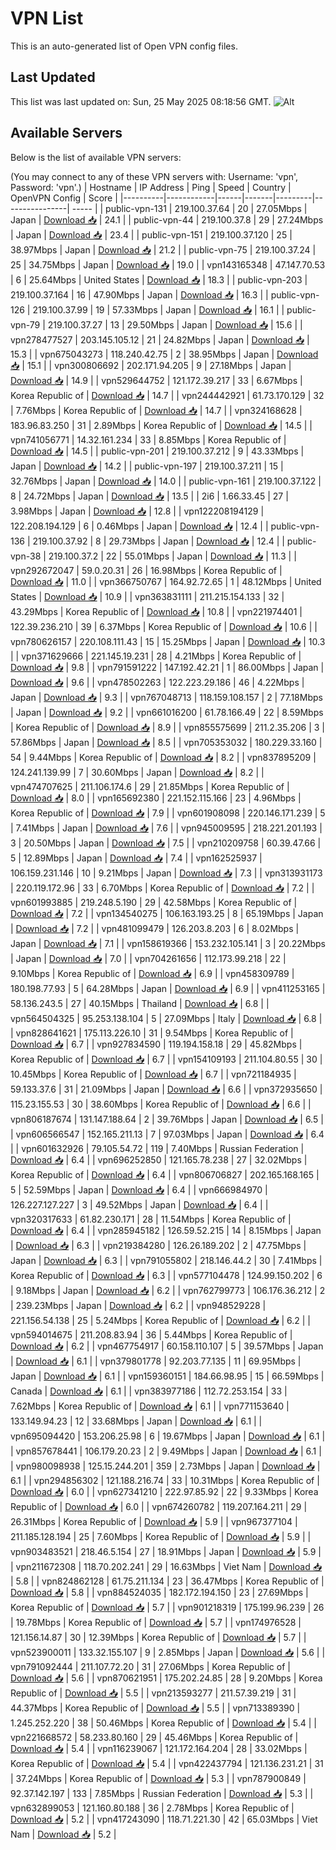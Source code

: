 # VPN List

This is an auto-generated list of Open VPN config files.

## Last Updated

This list was last updated on: Sun, 25 May 2025 08:18:56 GMT.
![Alt](https://repobeats.axiom.co/api/embed/186b98318ef1479477931607c1ad7d823f12451f.svg "Repobeats analytics image")

## Available Servers

Below is the list of available VPN servers:

(You may connect to any of these VPN servers with: Username: 'vpn', Password: 'vpn'.)
| Hostname | IP Address | Ping | Speed | Country | OpenVPN Config | Score |
|----------|------------|------|-------|---------|----------------| ----- |
| public-vpn-131 | 219.100.37.64 | 20 | 27.05Mbps | Japan | [Download 📥](./configs/server_0_JP.ovpn) | 24.1 |
| public-vpn-44 | 219.100.37.8 | 29 | 27.24Mbps | Japan | [Download 📥](./configs/server_1_JP.ovpn) | 23.4 |
| public-vpn-151 | 219.100.37.120 | 25 | 38.97Mbps | Japan | [Download 📥](./configs/server_2_JP.ovpn) | 21.2 |
| public-vpn-75 | 219.100.37.24 | 25 | 34.75Mbps | Japan | [Download 📥](./configs/server_3_JP.ovpn) | 19.0 |
| vpn143165348 | 47.147.70.53 | 6 | 25.64Mbps | United States | [Download 📥](./configs/server_4_US.ovpn) | 18.3 |
| public-vpn-203 | 219.100.37.164 | 16 | 47.90Mbps | Japan | [Download 📥](./configs/server_5_JP.ovpn) | 16.3 |
| public-vpn-126 | 219.100.37.99 | 19 | 57.33Mbps | Japan | [Download 📥](./configs/server_6_JP.ovpn) | 16.1 |
| public-vpn-79 | 219.100.37.27 | 13 | 29.50Mbps | Japan | [Download 📥](./configs/server_7_JP.ovpn) | 15.6 |
| vpn278477527 | 203.145.105.12 | 21 | 24.82Mbps | Japan | [Download 📥](./configs/server_8_JP.ovpn) | 15.3 |
| vpn675043273 | 118.240.42.75 | 2 | 38.95Mbps | Japan | [Download 📥](./configs/server_9_JP.ovpn) | 15.1 |
| vpn300806692 | 202.171.94.205 | 9 | 27.18Mbps | Japan | [Download 📥](./configs/server_10_JP.ovpn) | 14.9 |
| vpn529644752 | 121.172.39.217 | 33 | 6.67Mbps | Korea Republic of | [Download 📥](./configs/server_11_KR.ovpn) | 14.7 |
| vpn244442921 | 61.73.170.129 | 32 | 7.76Mbps | Korea Republic of | [Download 📥](./configs/server_12_KR.ovpn) | 14.7 |
| vpn324168628 | 183.96.83.250 | 31 | 2.89Mbps | Korea Republic of | [Download 📥](./configs/server_13_KR.ovpn) | 14.5 |
| vpn741056771 | 14.32.161.234 | 33 | 8.85Mbps | Korea Republic of | [Download 📥](./configs/server_14_KR.ovpn) | 14.5 |
| public-vpn-201 | 219.100.37.212 | 9 | 43.33Mbps | Japan | [Download 📥](./configs/server_15_JP.ovpn) | 14.2 |
| public-vpn-197 | 219.100.37.211 | 15 | 32.76Mbps | Japan | [Download 📥](./configs/server_16_JP.ovpn) | 14.0 |
| public-vpn-161 | 219.100.37.122 | 8 | 24.72Mbps | Japan | [Download 📥](./configs/server_17_JP.ovpn) | 13.5 |
| 2i6 | 1.66.33.45 | 27 | 3.98Mbps | Japan | [Download 📥](./configs/server_18_JP.ovpn) | 12.8 |
| vpn122208194129 | 122.208.194.129 | 6 | 0.46Mbps | Japan | [Download 📥](./configs/server_19_JP.ovpn) | 12.4 |
| public-vpn-136 | 219.100.37.92 | 8 | 29.73Mbps | Japan | [Download 📥](./configs/server_20_JP.ovpn) | 12.4 |
| public-vpn-38 | 219.100.37.2 | 22 | 55.01Mbps | Japan | [Download 📥](./configs/server_21_JP.ovpn) | 11.3 |
| vpn292672047 | 59.0.20.31 | 26 | 16.98Mbps | Korea Republic of | [Download 📥](./configs/server_22_KR.ovpn) | 11.0 |
| vpn366750767 | 164.92.72.65 | 1 | 48.12Mbps | United States | [Download 📥](./configs/server_23_US.ovpn) | 10.9 |
| vpn363831111 | 211.215.154.133 | 32 | 43.29Mbps | Korea Republic of | [Download 📥](./configs/server_24_KR.ovpn) | 10.8 |
| vpn221974401 | 122.39.236.210 | 39 | 6.37Mbps | Korea Republic of | [Download 📥](./configs/server_25_KR.ovpn) | 10.6 |
| vpn780626157 | 220.108.111.43 | 15 | 15.25Mbps | Japan | [Download 📥](./configs/server_26_JP.ovpn) | 10.3 |
| vpn371629666 | 221.145.19.231 | 28 | 4.21Mbps | Korea Republic of | [Download 📥](./configs/server_27_KR.ovpn) | 9.8 |
| vpn791591222 | 147.192.42.21 | 1 | 86.00Mbps | Japan | [Download 📥](./configs/server_28_JP.ovpn) | 9.6 |
| vpn478502263 | 122.223.29.186 | 46 | 4.22Mbps | Japan | [Download 📥](./configs/server_29_JP.ovpn) | 9.3 |
| vpn767048713 | 118.159.108.157 | 2 | 77.18Mbps | Japan | [Download 📥](./configs/server_30_JP.ovpn) | 9.2 |
| vpn661016200 | 61.78.166.49 | 22 | 8.59Mbps | Korea Republic of | [Download 📥](./configs/server_31_KR.ovpn) | 8.9 |
| vpn855575699 | 211.2.35.206 | 3 | 57.86Mbps | Japan | [Download 📥](./configs/server_32_JP.ovpn) | 8.5 |
| vpn705353032 | 180.229.33.160 | 54 | 9.44Mbps | Korea Republic of | [Download 📥](./configs/server_33_KR.ovpn) | 8.2 |
| vpn837895209 | 124.241.139.99 | 7 | 30.60Mbps | Japan | [Download 📥](./configs/server_34_JP.ovpn) | 8.2 |
| vpn474707625 | 211.106.174.6 | 29 | 21.85Mbps | Korea Republic of | [Download 📥](./configs/server_35_KR.ovpn) | 8.0 |
| vpn165692380 | 221.152.115.166 | 23 | 4.96Mbps | Korea Republic of | [Download 📥](./configs/server_36_KR.ovpn) | 7.9 |
| vpn601908098 | 220.146.171.239 | 5 | 7.41Mbps | Japan | [Download 📥](./configs/server_37_JP.ovpn) | 7.6 |
| vpn945009595 | 218.221.201.193 | 3 | 20.50Mbps | Japan | [Download 📥](./configs/server_38_JP.ovpn) | 7.5 |
| vpn210209758 | 60.39.47.66 | 5 | 12.89Mbps | Japan | [Download 📥](./configs/server_39_JP.ovpn) | 7.4 |
| vpn162525937 | 106.159.231.146 | 10 | 9.21Mbps | Japan | [Download 📥](./configs/server_40_JP.ovpn) | 7.3 |
| vpn313931173 | 220.119.172.96 | 33 | 6.70Mbps | Korea Republic of | [Download 📥](./configs/server_41_KR.ovpn) | 7.2 |
| vpn601993885 | 219.248.5.190 | 29 | 42.58Mbps | Korea Republic of | [Download 📥](./configs/server_42_KR.ovpn) | 7.2 |
| vpn134540275 | 106.163.193.25 | 8 | 65.19Mbps | Japan | [Download 📥](./configs/server_43_JP.ovpn) | 7.2 |
| vpn481099479 | 126.203.8.203 | 6 | 8.02Mbps | Japan | [Download 📥](./configs/server_44_JP.ovpn) | 7.1 |
| vpn158619366 | 153.232.105.141 | 3 | 20.22Mbps | Japan | [Download 📥](./configs/server_45_JP.ovpn) | 7.0 |
| vpn704261656 | 112.173.99.218 | 22 | 9.10Mbps | Korea Republic of | [Download 📥](./configs/server_46_KR.ovpn) | 6.9 |
| vpn458309789 | 180.198.77.93 | 5 | 64.28Mbps | Japan | [Download 📥](./configs/server_47_JP.ovpn) | 6.9 |
| vpn411253165 | 58.136.243.5 | 27 | 40.15Mbps | Thailand | [Download 📥](./configs/server_48_TH.ovpn) | 6.8 |
| vpn564504325 | 95.253.138.104 | 5 | 27.09Mbps | Italy | [Download 📥](./configs/server_49_IT.ovpn) | 6.8 |
| vpn828641621 | 175.113.226.10 | 31 | 9.54Mbps | Korea Republic of | [Download 📥](./configs/server_50_KR.ovpn) | 6.7 |
| vpn927834590 | 119.194.158.18 | 29 | 45.82Mbps | Korea Republic of | [Download 📥](./configs/server_51_KR.ovpn) | 6.7 |
| vpn154109193 | 211.104.80.55 | 30 | 10.45Mbps | Korea Republic of | [Download 📥](./configs/server_52_KR.ovpn) | 6.7 |
| vpn721184935 | 59.133.37.6 | 31 | 21.09Mbps | Japan | [Download 📥](./configs/server_53_JP.ovpn) | 6.6 |
| vpn372935650 | 115.23.155.53 | 30 | 38.60Mbps | Korea Republic of | [Download 📥](./configs/server_54_KR.ovpn) | 6.6 |
| vpn806187674 | 131.147.188.64 | 2 | 39.76Mbps | Japan | [Download 📥](./configs/server_55_JP.ovpn) | 6.5 |
| vpn606566547 | 152.165.211.13 | 7 | 97.03Mbps | Japan | [Download 📥](./configs/server_56_JP.ovpn) | 6.4 |
| vpn601632926 | 79.105.54.72 | 119 | 7.40Mbps | Russian Federation | [Download 📥](./configs/server_57_RU.ovpn) | 6.4 |
| vpn696252850 | 121.165.78.238 | 27 | 32.02Mbps | Korea Republic of | [Download 📥](./configs/server_58_KR.ovpn) | 6.4 |
| vpn806706827 | 202.165.168.165 | 5 | 52.59Mbps | Japan | [Download 📥](./configs/server_59_JP.ovpn) | 6.4 |
| vpn666984970 | 126.227.127.227 | 3 | 49.52Mbps | Japan | [Download 📥](./configs/server_60_JP.ovpn) | 6.4 |
| vpn320317633 | 61.82.230.171 | 28 | 11.54Mbps | Korea Republic of | [Download 📥](./configs/server_61_KR.ovpn) | 6.4 |
| vpn285945182 | 126.59.52.215 | 14 | 8.15Mbps | Japan | [Download 📥](./configs/server_62_JP.ovpn) | 6.3 |
| vpn219384280 | 126.26.189.202 | 2 | 47.75Mbps | Japan | [Download 📥](./configs/server_63_JP.ovpn) | 6.3 |
| vpn791055802 | 218.146.44.2 | 30 | 7.41Mbps | Korea Republic of | [Download 📥](./configs/server_64_KR.ovpn) | 6.3 |
| vpn577104478 | 124.99.150.202 | 6 | 9.18Mbps | Japan | [Download 📥](./configs/server_65_JP.ovpn) | 6.2 |
| vpn762799773 | 106.176.36.212 | 2 | 239.23Mbps | Japan | [Download 📥](./configs/server_66_JP.ovpn) | 6.2 |
| vpn948529228 | 221.156.54.138 | 25 | 5.24Mbps | Korea Republic of | [Download 📥](./configs/server_67_KR.ovpn) | 6.2 |
| vpn594014675 | 211.208.83.94 | 36 | 5.44Mbps | Korea Republic of | [Download 📥](./configs/server_68_KR.ovpn) | 6.2 |
| vpn467754917 | 60.158.110.107 | 5 | 39.57Mbps | Japan | [Download 📥](./configs/server_69_JP.ovpn) | 6.1 |
| vpn379801778 | 92.203.77.135 | 11 | 69.95Mbps | Japan | [Download 📥](./configs/server_70_JP.ovpn) | 6.1 |
| vpn159360151 | 184.66.98.95 | 15 | 66.59Mbps | Canada | [Download 📥](./configs/server_71_CA.ovpn) | 6.1 |
| vpn383977186 | 112.72.253.154 | 33 | 7.62Mbps | Korea Republic of | [Download 📥](./configs/server_72_KR.ovpn) | 6.1 |
| vpn771153640 | 133.149.94.23 | 12 | 33.68Mbps | Japan | [Download 📥](./configs/server_73_JP.ovpn) | 6.1 |
| vpn695094420 | 153.206.25.98 | 6 | 19.67Mbps | Japan | [Download 📥](./configs/server_74_JP.ovpn) | 6.1 |
| vpn857678441 | 106.179.20.23 | 2 | 9.49Mbps | Japan | [Download 📥](./configs/server_75_JP.ovpn) | 6.1 |
| vpn980098938 | 125.15.244.201 | 359 | 2.73Mbps | Japan | [Download 📥](./configs/server_76_JP.ovpn) | 6.1 |
| vpn294856302 | 121.188.216.74 | 33 | 10.31Mbps | Korea Republic of | [Download 📥](./configs/server_77_KR.ovpn) | 6.0 |
| vpn627341210 | 222.97.85.92 | 22 | 9.33Mbps | Korea Republic of | [Download 📥](./configs/server_78_KR.ovpn) | 6.0 |
| vpn674260782 | 119.207.164.211 | 29 | 26.31Mbps | Korea Republic of | [Download 📥](./configs/server_79_KR.ovpn) | 5.9 |
| vpn967377104 | 211.185.128.194 | 25 | 7.60Mbps | Korea Republic of | [Download 📥](./configs/server_80_KR.ovpn) | 5.9 |
| vpn903483521 | 218.46.5.154 | 27 | 18.91Mbps | Japan | [Download 📥](./configs/server_81_JP.ovpn) | 5.9 |
| vpn211672308 | 118.70.202.241 | 29 | 16.63Mbps | Viet Nam | [Download 📥](./configs/server_82_VN.ovpn) | 5.8 |
| vpn824862128 | 61.75.211.134 | 23 | 36.47Mbps | Korea Republic of | [Download 📥](./configs/server_83_KR.ovpn) | 5.8 |
| vpn884524035 | 182.172.194.150 | 23 | 27.69Mbps | Korea Republic of | [Download 📥](./configs/server_84_KR.ovpn) | 5.7 |
| vpn901218319 | 175.199.96.239 | 26 | 19.78Mbps | Korea Republic of | [Download 📥](./configs/server_85_KR.ovpn) | 5.7 |
| vpn174976528 | 121.156.14.87 | 30 | 12.39Mbps | Korea Republic of | [Download 📥](./configs/server_86_KR.ovpn) | 5.7 |
| vpn523900011 | 133.32.155.107 | 9 | 2.85Mbps | Japan | [Download 📥](./configs/server_87_JP.ovpn) | 5.6 |
| vpn791092444 | 211.107.72.20 | 31 | 27.06Mbps | Korea Republic of | [Download 📥](./configs/server_88_KR.ovpn) | 5.6 |
| vpn870621951 | 175.202.24.85 | 28 | 9.20Mbps | Korea Republic of | [Download 📥](./configs/server_89_KR.ovpn) | 5.5 |
| vpn213593277 | 211.57.39.219 | 31 | 44.37Mbps | Korea Republic of | [Download 📥](./configs/server_90_KR.ovpn) | 5.5 |
| vpn713389390 | 1.245.252.220 | 38 | 50.46Mbps | Korea Republic of | [Download 📥](./configs/server_91_KR.ovpn) | 5.4 |
| vpn221668572 | 58.233.80.160 | 29 | 45.46Mbps | Korea Republic of | [Download 📥](./configs/server_92_KR.ovpn) | 5.4 |
| vpn116239067 | 121.172.164.204 | 28 | 33.02Mbps | Korea Republic of | [Download 📥](./configs/server_93_KR.ovpn) | 5.4 |
| vpn422437794 | 121.136.231.21 | 31 | 37.24Mbps | Korea Republic of | [Download 📥](./configs/server_94_KR.ovpn) | 5.3 |
| vpn787900849 | 92.37.142.197 | 133 | 7.85Mbps | Russian Federation | [Download 📥](./configs/server_95_RU.ovpn) | 5.3 |
| vpn632899053 | 121.160.80.188 | 36 | 2.78Mbps | Korea Republic of | [Download 📥](./configs/server_96_KR.ovpn) | 5.2 |
| vpn417243090 | 118.71.221.30 | 42 | 65.03Mbps | Viet Nam | [Download 📥](./configs/server_97_VN.ovpn) | 5.2 |
